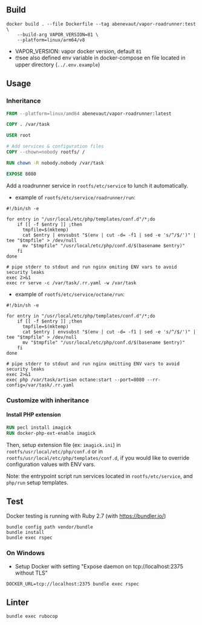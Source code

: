 ## Build

```shell
docker build . --file Dockerfile --tag abenevaut/vapor-roadrunner:test \
    --build-arg VAPOR_VERSION=81 \
    --platform=linux/arm64/v8
```

- VAPOR_VERSION: vapor docker version, default `81`
- 🤓see also defined env variable in docker-compose en file located in upper directory (`../.env.example`)

## Usage

### Inheritance

```dockerfile
FROM --platform=linux/amd64 abenevaut/vapor-roadrunner:latest

COPY . /var/task

USER root

# Add services & configuration files
COPY --chown=nobody rootfs/ /

RUN chown -R nobody.nobody /var/task

EXPOSE 8080
```

Add a roadrunner service in `rootfs/etc/service` to lunch it automatically.

- example of `rootfs/etc/service/roadrunner/run`:
```shell
#!/bin/sh -e

for entry in "/usr/local/etc/php/templates/conf.d"/*;do
    if [[ -f $entry ]] ;then
      tmpfile=$(mktemp)
      cat $entry | envsubst "$(env | cut -d= -f1 | sed -e 's/^/$/')" | tee "$tmpfile" > /dev/null
      mv "$tmpfile" "/usr/local/etc/php/conf.d/$(basename $entry)"
    fi
done

# pipe stderr to stdout and run nginx omiting ENV vars to avoid security leaks
exec 2>&1
exec rr serve -c /var/task/.rr.yaml -w /var/task
```

- example of `rootfs/etc/service/octane/run`:
```shell
#!/bin/sh -e

for entry in "/usr/local/etc/php/templates/conf.d"/*;do
    if [[ -f $entry ]] ;then
      tmpfile=$(mktemp)
      cat $entry | envsubst "$(env | cut -d= -f1 | sed -e 's/^/$/')" | tee "$tmpfile" > /dev/null
      mv "$tmpfile" "/usr/local/etc/php/conf.d/$(basename $entry)"
    fi
done

# pipe stderr to stdout and run nginx omitting ENV vars to avoid security leaks
exec 2>&1
exec php /var/task/artisan octane:start --port=8080 --rr-config=/var/task/.rr.yaml
```

### Customize with inheritance

#### Install PHP extension

```dockerfile
RUN pecl install imagick
RUN docker-php-ext-enable imagick
```

Then, setup extension file (ex: `imagick.ini`) in `rootfs/usr/local/etc/php/conf.d` or in `rootfs/usr/local/etc/php/templates/conf.d`, if you would like to override configuration values with ENV vars.

Note: the entrypoint script run services located in `rootfs/etc/service`, and `php/run` setup templates.

## Test

Docker testing is running with Ruby 2.7 (with https://bundler.io/)

```shell
bundle config path vendor/bundle
bundle install
bundle exec rspec
```

### On Windows

- Setup Docker with setting "Expose daemon on tcp://localhost:2375 without TLS"

```shell
DOCKER_URL=tcp://localhost:2375 bundle exec rspec
```

## Linter

```shell
bundle exec rubocop
```
